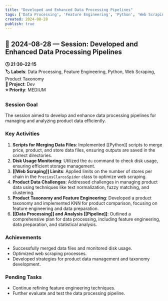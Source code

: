 ```yaml
---
title: "Developed and Enhanced Data Processing Pipelines"
tags: ['Data Processing', 'Feature Engineering', 'Python', 'Web Scraping', 'Product Taxonomy']
created: 2024-08-28
publish: true
---
```


## 📅 2024-08-28 — Session: Developed and Enhanced Data Processing Pipelines

**🕒 21:30–22:15**  
**🏷️ Labels**: Data Processing, Feature Engineering, Python, Web Scraping, Product Taxonomy  
**📂 Project**: Dev  
**⭐ Priority**: MEDIUM  


### Session Goal
The session aimed to develop and enhance data processing pipelines for managing and analyzing product data efficiently.

### Key Activities
1. **Scripts for Merging Data Files**: Implemented [[Python]] scripts to merge price, product, and store data files, ensuring outputs are saved in the correct directories.
2. **Disk Usage Monitoring**: Utilized the `du` command to check disk usage, ensuring efficient storage management.
3. **[[Web Scraping]] Limits**: Applied limits on the number of stores per chain in the `PreciosClarosSpider` class to optimize web scraping.
4. **Product Data Challenges**: Addressed challenges in managing product data using techniques like text normalization, fuzzy matching, and clustering.
5. **Product Taxonomy and Feature Engineering**: Developed a product taxonomy and implemented KNN for product comparison, focusing on feature engineering and data preparation.
6. **[[Data Processing]] and Analysis [[Pipeline]]**: Outlined a comprehensive plan for data processing, including feature engineering, data preparation, and statistical analysis.

### Achievements
- Successfully merged data files and monitored disk usage.
- Optimized web scraping processes.
- Developed strategies for product data management and taxonomy development.

### Pending Tasks
- Continue refining feature engineering techniques.
- Further evaluate and test the data processing pipeline.
